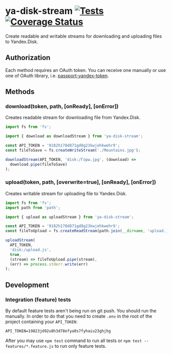# ya-disk-stream [![Tests](https://github.com/RomiC/ya-disk-stream/workflows/Tests/badge.svg)](https://github.com/RomiC/ya-disk-stream/actions?query=workflow%3ATests) [![Coverage Status](https://coveralls.io/repos/github/RomiC/ya-disk-stream/badge.svg)](https://coveralls.io/github/RomiC/ya-disk-stream)

Create readable and writable streams for downloading and uploading files to Yandex.Disk.

## Authorization

Each method requires an OAuth token. You can receive one manually or use one of OAuth library, i.e. [passport-yandex-token](https://github.com/ghaiklor/passport-yandex-token).

## Methods

### download(token, path, [onReady], [onError])

Creates readable stream for downloading file from Yandex.Disk.

```js
import fs from 'fs';

import { download as downloadStream } from 'ya-disk-stream';

const API_TOKEN = '9182h178d871gd8g23kwjehkwehr9';
const fileToSave = fs.createWriteStream('./Mountains.jpg');

downloadStream(API_TOKEN, 'disk:/Горы.jpg', (download) =>
  download.pipe(fileToSave)
);
```

### upload(token, path, [overwrite=true], [onReady], [onError])

Creates writable stream for uploading file to Yandex.Disk.

```js
import fs from 'fs';
import path from 'path';

import { upload as uploadStream } from 'ya-disk-stream';

const API_TOKEN = '9182h178d871gd8g23kwjehkwehr9';
const fileToUpload = fs.createReadStream(path.join(__dirname, 'upload.js'));

uploadStream(
  API_TOKEN,
  'disk:/upload.js',
  true,
  (stream) => fileToUpload.pipe(stream),
  (err) => process.stderr.write(err)
);
```

## Development

### Integration (feature) tests

By default feature tests aren't being run on git push. You should run the manually. In order to do that you need to create `.env` in the root of the project containing your `API_TOKEN`:
```
API_TOKEN=19823jd92u8h3d78efya0s7fyhaiu23ghjhg
```
After you may use `npm test` command to run all tests or `npm test -- features/*.feature.js` to run only feature tests.